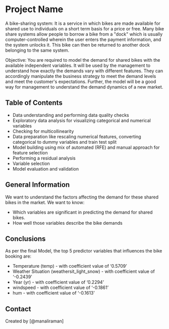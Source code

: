 # Project Name
A bike-sharing system:
It is a service in which bikes are made available for shared use to individuals on a short term basis for a price or free. Many bike share systems allow people to borrow a bike from a "dock" which is usually computer-controlled wherein the user enters the payment information, and the system unlocks it. This bike can then be returned to another dock belonging to the same system.

Objective:
You are required to model the demand for shared bikes with the available independent variables. It will be used by the management to understand how exactly the demands vary with different features. They can accordingly manipulate the business strategy to meet the demand levels and meet the customer's expectations. Further, the model will be a good way for management to understand the demand dynamics of a new market.


## Table of Contents
* Data understanding and performing data quality checks
* Exploratory data analysis for visualizing categorical and numerical variables
* Checking for multicollinearity
* Data preparation like rescaling numerical features, converting categorical to dummy variables and train test split
* Model building using mix of automated (RFE) and manual approach for feature selection
* Performing a residual analysis
* Variable selection
* Model evaluation and validation

## General Information
We want to understand the factors affecting the demand for these shared bikes in the market. We want to know:
* Which variables are significant in predicting the demand for shared bikes.
* How well those variables describe the bike demands

## Conclusions
As per the final Model, the top 5 predictor variables that influences the bike booking are:
- Temperature (temp) - with coefficient value of ‘0.5709’
- Weather Situation (weathersit_light_snow) - with coefficient value of ‘-0.2439’
- Year (yr) - with coefficient value of ‘0.2294’
- windspeed - with coefficient value of ‘-0.1861’
- hum - with coefficient value of ‘-0.1613’

## Contact
Created by [@manaliraman]
